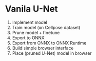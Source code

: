 # Vanila U-Net

1. Implement model
2. Train model (on Cellpose dataset)
3. Prune model + finetune
4. Export to ONNX
5. Export from ONNX to ONNX Runtime
6. Build simple browser interface
7. Place (pruned U-Net) model in browser